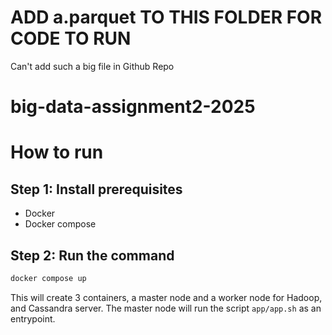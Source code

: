 # ADD a.parquet TO THIS FOLDER FOR CODE TO RUN
Can't add such a big file in Github Repo

# big-data-assignment2-2025

# How to run
## Step 1: Install prerequisites
- Docker
- Docker compose
## Step 2: Run the command
```bash
docker compose up 
```
This will create 3 containers, a master node and a worker node for Hadoop, and Cassandra server. The master node will run the script `app/app.sh` as an entrypoint.
